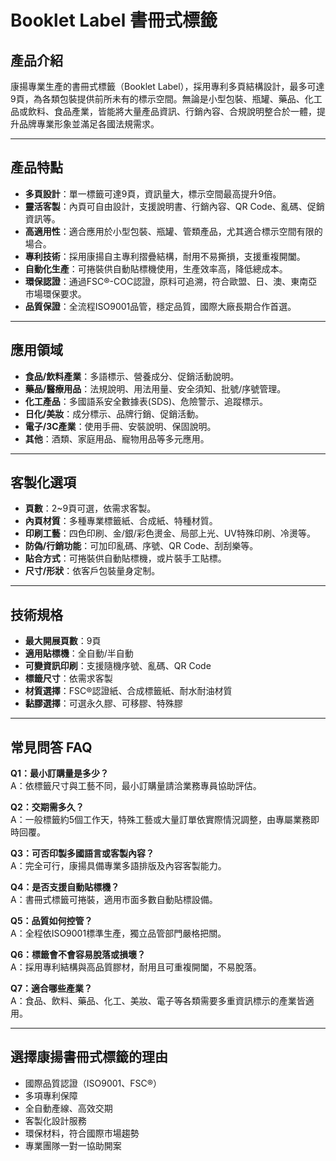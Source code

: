 # Booklet Label 書冊式標籤

## 產品介紹

康揚專業生產的書冊式標籤（Booklet Label），採用專利多頁結構設計，最多可達9頁，為各類包裝提供前所未有的標示空間。無論是小型包裝、瓶罐、藥品、化工品或飲料、食品產業，皆能將大量產品資訊、行銷內容、合規說明整合於一體，提升品牌專業形象並滿足各國法規需求。

---

## 產品特點

- **多頁設計**：單一標籤可達9頁，資訊量大，標示空間最高提升9倍。
- **靈活客製**：內頁可自由設計，支援說明書、行銷內容、QR Code、亂碼、促銷資訊等。
- **高適用性**：適合應用於小型包裝、瓶罐、管類產品，尤其適合標示空間有限的場合。
- **專利技術**：採用康揚自主專利摺疊結構，耐用不易撕損，支援重複開闔。
- **自動化生產**：可捲裝供自動貼標機使用，生產效率高，降低總成本。
- **環保認證**：通過FSC®-COC認證，原料可追溯，符合歐盟、日、澳、東南亞市場環保要求。
- **品質保證**：全流程ISO9001品管，穩定品質，國際大廠長期合作首選。

---

## 應用領域

- **食品/飲料產業**：多語標示、營養成分、促銷活動說明。
- **藥品/醫療用品**：法規說明、用法用量、安全須知、批號/序號管理。
- **化工產品**：多國語系安全數據表(SDS)、危險警示、追蹤標示。
- **日化/美妝**：成分標示、品牌行銷、促銷活動。
- **電子/3C產業**：使用手冊、安裝說明、保固說明。
- **其他**：酒類、家庭用品、寵物用品等多元應用。

---

## 客製化選項

- **頁數**：2~9頁可選，依需求客製。
- **內頁材質**：多種專業標籤紙、合成紙、特種材質。
- **印刷工藝**：四色印刷、金/銀/彩色燙金、局部上光、UV特殊印刷、冷燙等。
- **防偽/行銷功能**：可加印亂碼、序號、QR Code、刮刮樂等。
- **貼合方式**：可捲裝供自動貼標機，或片裝手工貼標。
- **尺寸/形狀**：依客戶包裝量身定制。

---

## 技術規格

- **最大開展頁數**：9頁
- **適用貼標機**：全自動/半自動
- **可變資訊印刷**：支援隨機序號、亂碼、QR Code
- **標籤尺寸**：依需求客製
- **材質選擇**：FSC®認證紙、合成標籤紙、耐水耐油材質
- **黏膠選擇**：可選永久膠、可移膠、特殊膠

---

## 常見問答 FAQ

**Q1：最小訂購量是多少？**  
A：依標籤尺寸與工藝不同，最小訂購量請洽業務專員協助評估。

**Q2：交期需多久？**  
A：一般標籤約5個工作天，特殊工藝或大量訂單依實際情況調整，由專屬業務即時回覆。

**Q3：可否印製多國語言或客製內容？**  
A：完全可行，康揚具備專業多語排版及內容客製能力。

**Q4：是否支援自動貼標機？**  
A：書冊式標籤可捲裝，適用市面多數自動貼標設備。

**Q5：品質如何控管？**  
A：全程依ISO9001標準生產，獨立品管部門嚴格把關。

**Q6：標籤會不會容易脫落或損壞？**  
A：採用專利結構與高品質膠材，耐用且可重複開闔，不易脫落。

**Q7：適合哪些產業？**  
A：食品、飲料、藥品、化工、美妝、電子等各類需要多重資訊標示的產業皆適用。

---

## 選擇康揚書冊式標籤的理由

- 國際品質認證（ISO9001、FSC®）
- 多項專利保障
- 全自動產線、高效交期
- 客製化設計服務
- 環保材料，符合國際市場趨勢
- 專業團隊一對一協助開案